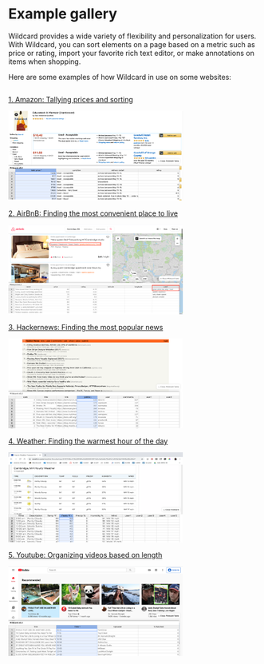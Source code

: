 #  Example gallery

Wildcard provides a wide variety of flexibility and personalization for users. With Wildcard, you can sort elements on a page based on a metric such as price or rating, import your favorite rich text editor, or make annotations on items when shopping. 

Here are some examples of how Wildcard in use on some websites: 

<div class="flex-container" style="display:flex; flex-direction:row; flex-wrap:wrap; justify-content:space-between;">

<div class="img-caption-pair">

[1. Amazon: Tallying prices and sorting](examples/amazon.md)
<div>
    <img class="imageTarget" width="350" height="180" src="examples/_images/amazon/ascended_sort.png">
</div>

</div>

<div class="img-caption-pair">

[2. AirBnB: Finding the most convenient place to live](examples/airbnb.md)
<div>
    <img class="imageTarget" width="350" height="180" src="examples/_images/airbnb/annotations.png">
</div>
</div>

<div class="img-caption-pair">

[3. Hackernews: Finding the most popular news](examples/hackernews.md)
<div>
    <img class="imageTarget" width="350" height="180" src="examples/_images/hackernews/ranked_by_points.png">
</div>
</div>

<div class="img-caption-pair">

[4. Weather: Finding the warmest hour of the day](examples/weather.md)
<div>
    <img class="imageTarget" width="350" height="180" src="examples/_images/weather/warmest.png">
</div>
</div>

<div class="img-caption-pair">

[5. Youtube: Organizing videos based on length](examples/youtube.md)
 <div>
    <img class="imageTarget" width="350" height="180" src="examples/_images/youtube/ranked_by_watch_time.png">
</div>
</div>

</div>